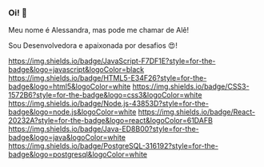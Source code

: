 ### Oi! 👋

<!--
**Ale-Bergamasque/Ale-Bergamasque** is a ✨ _special_ ✨ repository because its `README.md` (this file) appears on your GitHub profile.

Here are some ideas to get you started:

- 🔭 I’m currently working on ...
- 🌱 I’m currently learning ...
- 👯 I’m looking to collaborate on ...
- 🤔 I’m looking for help with ...
- 💬 Ask me about ...
- 📫 How to reach me: ...
- 😄 Pronouns: ...
- ⚡ Fun fact: ...
-->

Meu nome é Alessandra, mas pode me chamar de Alê!

Sou Desenvolvedora e apaixonada por desafios 😍!

https://img.shields.io/badge/JavaScript-F7DF1E?style=for-the-badge&logo=javascript&logoColor=black https://img.shields.io/badge/HTML5-E34F26?style=for-the-badge&logo=html5&logoColor=white https://img.shields.io/badge/CSS3-1572B6?style=for-the-badge&logo=css3&logoColor=white https://img.shields.io/badge/Node.js-43853D?style=for-the-badge&logo=node.js&logoColor=white https://img.shields.io/badge/React-20232A?style=for-the-badge&logo=react&logoColor=61DAFB https://img.shields.io/badge/Java-ED8B00?style=for-the-badge&logo=java&logoColor=white https://img.shields.io/badge/PostgreSQL-316192?style=for-the-badge&logo=postgresql&logoColor=white
